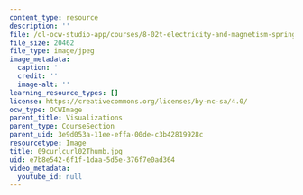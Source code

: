 ```yaml
---
content_type: resource
description: ''
file: /ol-ocw-studio-app/courses/8-02t-electricity-and-magnetism-spring-2005/e7b8e5426f1f1daa5d5e376f7e0ad364_09curlcurl02Thumb.jpg
file_size: 20462
file_type: image/jpeg
image_metadata:
  caption: ''
  credit: ''
  image-alt: ''
learning_resource_types: []
license: https://creativecommons.org/licenses/by-nc-sa/4.0/
ocw_type: OCWImage
parent_title: Visualizations
parent_type: CourseSection
parent_uid: 3e9d053a-11ee-effa-00de-c3b42819928c
resourcetype: Image
title: 09curlcurl02Thumb.jpg
uid: e7b8e542-6f1f-1daa-5d5e-376f7e0ad364
video_metadata:
  youtube_id: null
---
```

